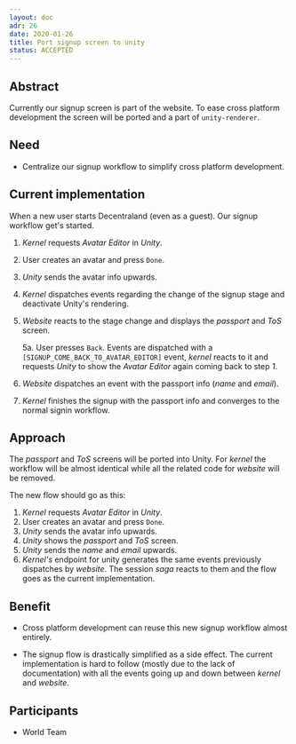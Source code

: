 ```yaml
---
layout: doc
adr: 26
date: 2020-01-26
title: Port signup screen to unity
status: ACCEPTED
---
```


## Abstract

Currently our signup screen is part of the website. To ease cross platform development the screen will be ported and a
part of `unity-renderer`.

## Need

* Centralize our signup workflow to simplify cross platform development.

## Current implementation

When a new user starts Decentraland (even as a guest). Our signup workflow get's started.

1) _Kernel_ requests _Avatar Editor_ in _Unity_.
2) User creates an avatar and press `Done`.
3) _Unity_ sends the avatar info upwards.
4) _Kernel_ dispatches events regarding the change of the signup stage and deactivate Unity's rendering.
5) _Website_ reacts to the stage change and displays the _passport_ and _ToS_ screen.

   5a. User presses `Back`. Events are dispatched with a `[SIGNUP_COME_BACK_TO_AVATAR_EDITOR]` event, _kernel_ reacts to it and requests _Unity_ to show the _Avatar Editor_ again coming back to step _1_.
6) _Website_ dispatches an event with the passport info (_name_ and _email_).
7) _Kernel_ finishes the signup with the passport info and converges to the normal signin workflow.

## Approach

The _passport_ and _ToS_ screens will be ported into Unity. For _kernel_ the workflow will be almost identical while all the related code for _website_ will be removed.

The new flow should go as this:

1) _Kernel_ requests _Avatar Editor_ in _Unity_.
2) User creates an avatar and press `Done`.
3) _Unity_ sends the avatar info upwards.
4) _Unity_ shows the _passport_ and _ToS_ screen.
5) _Unity_ sends the _name_ and _email_ upwards.
6) _Kernel's_ endpoint for unity generates the same events previously dispatches by _website_. The session _saga_ reacts to them and the flow goes as the current implementation.

## Benefit

- Cross platform development can reuse this new signup workflow almost entirely.

- The signup flow is drastically simplified as a side effect. The current implementation is hard to follow (mostly due to the lack of documentation) with all the events going up and down between _kernel_ and _website_.

## Participants

- World Team

